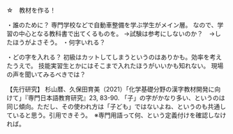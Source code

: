 ☆　教材を作る！

・誰のために？
	専門学校などで自動車整備を学ぶ学生がメイン層。
	なので、学習の中心となる教科書で出てくるものを。
		→試験は参考にしないのか？　→したほうがよさそう。
・何字いれる？

・どの字を入れる？
	初級はカットしてしまうというのはありかも。効率を考えたうえで。
	技能実習生とかにはそこまで入れたほうがいいかも知れない。
	現場の声を聞いてみるべきでは？

【先行研究】
杉山暦、久保田育美（2021）「化学基礎分野の漢字教材開発に向けて」『専門日本語教育研究』23, 83-90.
	「子」の字がかなり多い、というのは同じ傾向。ただし、その使われ方は「子ども」ではないよね、というのも共通していると思う。引用できそう。　※専門用語って何、という定義付けを確認しなければ。
